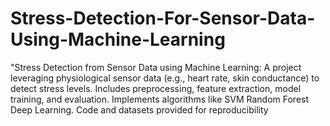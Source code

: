 # Stress-Detection-For-Sensor-Data-Using-Machine-Learning
"Stress Detection from Sensor Data using Machine Learning: A project leveraging physiological sensor data (e.g., heart rate, skin conductance) to detect stress levels. Includes preprocessing, feature extraction, model training, and evaluation. Implements algorithms like SVM Random Forest Deep Learning. Code and datasets provided for reproducibility
